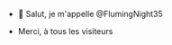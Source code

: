 - 👋 Salut, je m'appelle @FlumingNight35

<!---
J'ai juste créer ce compte afin de partager ce que j'ai pu créer en terme de code. 
Si jamais vous utilisez mon code, n'oubliez pas de me citer. Ca coute rien et c'est gratuit.
--->

- Merci, à tous les visiteurs
